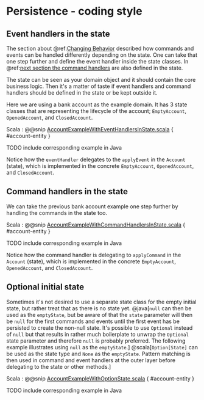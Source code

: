 # Persistence - coding style

## Event handlers in the state

The section about @ref:[Changing Behavior](persistence.md#changing-behavior) described how commands and events
can be handled differently depending on the state. One can take that one step further and define the event
handler inside the state classes. In @ref:[next section the command handlers](#command-handlers-in-the-state) are
also defined in the state.

The state can be seen as your domain object and it should contain the core business logic. Then it's a matter
of taste if event handlers and command handlers should be defined in the state or be kept outside it.

Here we are using a bank account as the example domain. It has 3 state classes that are representing the lifecycle
of the account; `EmptyAccount`, `OpenedAccount`, and `ClosedAccount`.

Scala
:  @@snip [AccountExampleWithEventHandlersInState.scala](/akka-persistence-typed/src/test/scala/docs/akka/persistence/typed/AccountExampleWithEventHandlersInState.scala) { #account-entity }

TODO include corresponding example in Java

Notice how the `eventHandler` delegates to the `applyEvent` in the `Account` (state), which is implemented
in the concrete `EmptyAccount`, `OpenedAccount`, and `ClosedAccount`.

## Command handlers in the state

We can take the previous bank account example one step further by handling the commands in the state too.

Scala
:  @@snip [AccountExampleWithCommandHandlersInState.scala](/akka-persistence-typed/src/test/scala/docs/akka/persistence/typed/AccountExampleWithCommandHandlersInState.scala) { #account-entity }

TODO include corresponding example in Java

Notice how the command handler is delegating to `applyCommand` in the `Account` (state), which is implemented
in the concrete `EmptyAccount`, `OpenedAccount`, and `ClosedAccount`.

## Optional initial state

Sometimes it's not desired to use a separate state class for the empty initial state, but rather treat that as
there is no state yet.
@java[`null` can then be used as the `emptyState`, but be aware of that the `state` parameter
will then be `null` for the first commands and events until the first event has be persisted to create the
non-null state. It's possible to use `Optional` instead of `null` but that results in rather much boilerplate
to unwrap the `Optional` state parameter and therefore `null` is probably preferred. The following example
illustrates using `null` as the `emptyState`.]
@scala[`Option[State]` can be used as the state type and `None` as the `emptyState`. Pattern matching
is then used in command and event handlers at the outer layer before delegating to the state or other methods.]

Scala
:  @@snip [AccountExampleWithOptionState.scala](/akka-persistence-typed/src/test/scala/docs/akka/persistence/typed/AccountExampleWithOptionState.scala) { #account-entity }

TODO include corresponding example in Java

